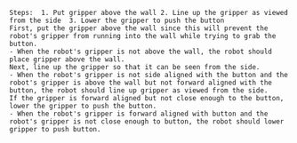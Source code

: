 
    Steps:  1. Put gripper above the wall 2. Line up the gripper as viewed from the side  3. Lower the gripper to push the button 
    First, put the gripper above the wall since this will prevent the robot's gripper from running into the wall while trying to grab the button.
    - When the robot's gripper is not above the wall, the robot should place gripper above the wall.
    Next, line up the gripper so that it can be seen from the side.
    - When the robot's gripper is not side aligned with the button and the robot's gripper is above the wall but not forward aligned with the button, the robot should line up gripper as viewed from the side.
    If the gripper is forward aligned but not close enough to the button, lower the gripper to push the button.
    - When the robot's gripper is forward aligned with button and the robot's gripper is not close enough to button, the robot should lower gripper to push button.
